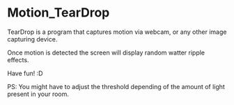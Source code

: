 # Motion_TearDrop

TearDrop is a program that captures motion via webcam, or any other image capturing device.

Once motion is detected the screen will display random watter ripple effects.

Have fun! :D

PS: You might have to adjust the threshold depending of the amount of light present in your room.
